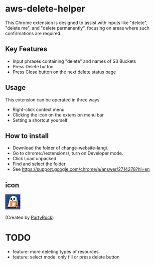 # aws-delete-helper

This Chrome extension is designed to assist with inputs like "delete", "delete me", and "delete permanently", focusing on areas where such confirmations are required.

## Key Features
- Input phrases containing "delete" and names of S3 Buckets
- Press Delete button
- Press Close button on the next delete status page

## Usage

This extension can be operated in three ways
- Right-click context menu
- Clicking the icon on the extension menu bar
- Setting a shortcut yourself

## How to install

- Download the folder of change-website-lang/.
- Go to chrome://extensions/, turn on Developer mode.
- Click Load unpacked
- Find and select the folder
- See https://support.google.com/chrome/a/answer/2714278?hl=en

## icon

![icon](icons/48.png)

(Created by [PartyRock](https://partyrock.aws/))

# TODO
- feature: more deleting types of resources
- feature: select mode: only fill or press delete button
